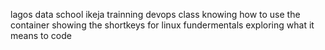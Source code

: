 lagos data school ikeja
trainning devops class
knowing how to use the container
showing the shortkeys for linux fundermentals
exploring what it means to code 
